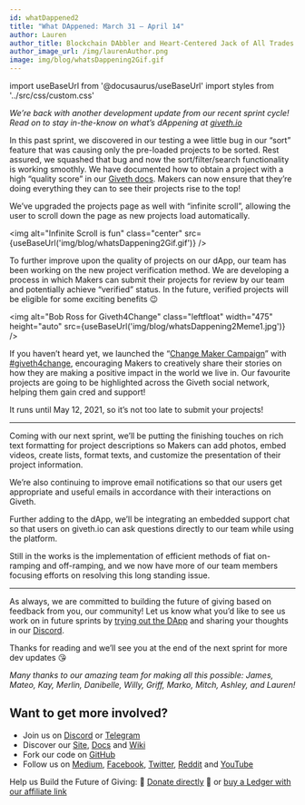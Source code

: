 ```yaml
---
id: whatDappened2
title: "What DAppened: March 31 — April 14"
author: Lauren
author_title: Blockchain DAbbler and Heart-Centered Jack of All Trades
author_image_url: /img/laurenAuthor.png
image: img/blog/whatsDappening2Gif.gif
---
```

import useBaseUrl from '@docusaurus/useBaseUrl'
import styles from '../src/css/custom.css'

_We’re back with another development update from our recent sprint cycle! Read on to stay in-the-know on what’s dAppening at_ [_giveth.io_](https://giveth.io/)

In this past sprint, we discovered in our testing a wee little bug in our “sort” feature that was causing only the pre-loaded projects to be sorted. Rest assured, we squashed that bug and now the sort/filter/search functionality is working smoothly. We have documented how to obtain a project with a high “quality score” in our [Giveth docs](https://docs.giveth.io/guides/qualityscore/). Makers can now ensure that they’re doing everything they can to see their projects rise to the top!

We’ve upgraded the projects page as well with “infinite scroll”, allowing the user to scroll down the page as new projects load automatically.

<img alt="Infinite Scroll is fun" class="center" src={useBaseUrl('img/blog/whatsDappening2Gif.gif')} />

To further improve upon the quality of projects on our dApp, our team has been working on the new project verification method. We are developing a process in which Makers can submit their projects for review by our team and potentially achieve “verified” status. In the future, verified projects will be eligible for some exciting benefits 😉

<img alt="Bob Ross for Giveth4Change" class="leftfloat" width="475" height="auto" src={useBaseUrl('img/blog/whatsDappening2Meme1.jpg')} />

If you haven’t heard yet, we launched the “[Change Maker Campaign](https://medium.com/giveth/calling-all-change-makers-7fa964684c2b)” with [#giveth4change](https://twitter.com/hashtag/Giveth4Change?src=hashtag_click), encouraging Makers to creatively share their stories on how they are making a positive impact in the world we live in. Our favourite projects are going to be highlighted across the Giveth social network, helping them gain cred and support!

It runs until May 12, 2021, so it’s not too late to submit your projects!

---

Coming with our next sprint, we’ll be putting the finishing touches on rich text formatting for project descriptions so Makers can add photos, embed videos, create lists, format texts, and customize the presentation of their project information.

We’re also continuing to improve email notifications so that our users get appropriate and useful emails in accordance with their interactions on Giveth.

Further adding to the dApp, we’ll be integrating an embedded support chat so that users on giveth.io can ask questions directly to our team while using the platform.

Still in the works is the implementation of efficient methods of fiat on-ramping and off-ramping, and we now have more of our team members focusing efforts on resolving this long standing issue.

---

As always, we are committed to building the future of giving based on feedback from you, our community! Let us know what you’d like to see us work on in future sprints by [trying out the DApp](http://giveth.io/) and sharing your thoughts in our [Discord](https://discord.com/invite/JftjK8Un3z).

Thanks for reading and we’ll see you at the end of the next sprint for more dev updates 😘

_Many thanks to our amazing team for making all this possible: James, Mateo, Kay, Merlin, Danibelle, Willy, Griff, Marko, Mitch, Ashley, and Lauren!_

## Want to get more involved?

*   Join us on [Discord](https://discord.gg/JftjK8Un3z) or [Telegram](http://t.me/givethio)
*   Discover our [Site](http://giveth.io/), [Docs](https://docs.giveth.io/) and [Wiki](https://wiki.giveth.io/)
*   Fork our code on [GitHub](https://github.com/Giveth/)
*   Follow us on [Medium](http://medium.com/giveth/), [Facebook](https://www.facebook.com/givethio), [Twitter](http://twitter.com/givethio), [Reddit](https://www.reddit.com/r/giveth/) and [YouTube](https://www.youtube.com/channel/UClfutpRoY0WTVnq0oB0E0wQ)

Help us Build the Future of Giving: 🦄 [Donate directly](http://donate.giveth.io/) 🦄 or [buy a Ledger with our affiliate link](https://www.ledgerwallet.com/products/ledger-nano-s?utm_source=&utm_medium=affiliate&utm_campaign=d663)
